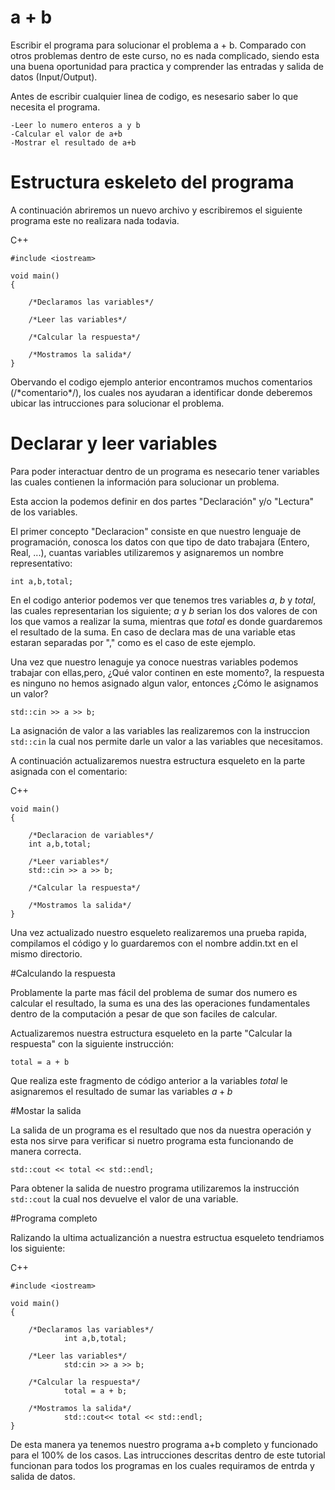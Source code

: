 # a + b 
Escribir el programa para solucionar el problema a + b. Comparado con otros problemas dentro de este curso, no es nada complicado, siendo esta una buena oportunidad para practica y comprender las entradas y salida de datos (Input/Output). 

Antes de escribir cualquier linea de codigo, es nesesario saber lo que necesita el programa.

	-Leer lo numero enteros a y b
	-Calcular el valor de a+b
	-Mostrar el resultado de a+b

# Estructura eskeleto del programa

A continuación abriremos un nuevo archivo y escribiremos el siguiente programa este no realizara nada todavia.
 
C++

	#include <iostream>

	void main()
	{

		/*Declaramos las variables*/

		/*Leer las variables*/

		/*Calcular la respuesta*/

		/*Mostramos la salida*/
	}


Obervando el codigo ejemplo anterior encontramos muchos comentarios (/\*comentario*/), los cuales nos ayudaran a identificar donde deberemos ubicar las intrucciones para solucionar el problema.


# Declarar y leer variables

Para poder interactuar dentro de un programa es nesecario tener variables las cuales contienen la información para solucionar un problema. 

Esta accion la podemos definir en dos partes "Declaración" y/o "Lectura" de los variables.

El primer concepto "Declaracion" consiste en que nuestro lenguaje de programación, conosca los datos con que tipo de dato trabajara (Entero, Real, ...), cuantas variables utilizaremos y asignaremos un nombre representativo:

```
int a,b,total;
```

En el codigo anterior podemos ver que tenemos tres variables $a$, $b$ y $total$, las cuales representarian los siguiente; $a$ y $b$ serian los dos valores de con los que vamos a realizar la suma, mientras que $total$ es donde guardaremos el resultado de la suma. En caso de declara mas de una variable etas estaran separadas por "," como es el caso de este
ejemplo.

Una vez que nuestro lenaguje ya conoce nuestras variables podemos trabajar con ellas,pero, ¿Qué valor continen en este momento?, la respuesta es ninguno no hemos asignado algun valor, entonces ¿Cómo le asignamos un valor?

```
std::cin >> a >> b;
```

La asignación de valor a las variables las realizaremos con la instruccion ```std::cin```
la cual nos permite darle un valor a las variables que necesitamos.

A continuación actualizaremos nuestra estructura esqueleto en la parte asignada con el comentario:
 
C++

	void main()
	{

		/*Declaracion de variables*/
		int a,b,total;

		/*Leer variables*/
		std::cin >> a >> b;

		/*Calcular la respuesta*/

		/*Mostramos la salida*/
	}

Una vez actualizado nuestro esqueleto realizaremos una prueba rapida, compilamos el código y lo guardaremos con el nombre addin.txt en el mismo directorio.

#Calculando la respuesta

Problamente la parte mas fácil del problema de sumar dos numero es calcular el resultado, la suma es una des las operaciones fundamentales dentro de la computación a pesar de que son faciles de calcular.

Actualizaremos nuestra estructura esqueleto en la parte "Calcular la respuesta" con la siguiente instrucción:

```
total = a + b
```

Que realiza este fragmento de código anterior  a la variables $total$ le asignaremos el resultado de sumar las variables $a + b$

#Mostar la salida

La salida de un programa es el resultado que nos da nuestra operación y esta nos sirve para verificar si nuetro programa esta funcionando de manera correcta.

```
std::cout << total << std::endl;
```

Para obtener la salida de nuestro programa utilizaremos la instrucción ```std::cout``` la cual nos devuelve el valor de una variable.

#Programa completo

Ralizando la ultima actualizanción a nuestra estructua esqueleto tendriamos los siguiente: 

C++

	#include <iostream>

	void main()
	{

		/*Declaramos las variables*/
                int a,b,total;

		/*Leer las variables*/
                std:cin >> a >> b;

		/*Calcular la respuesta*/
                total = a + b;

		/*Mostramos la salida*/
                std::cout<< total << std::endl;
	}

De esta manera ya tenemos nuestro programa a+b completo y funcionado para el 100% de los casos. Las intrucciones descritas dentro de este tutorial funcionan para todos los programas en los cuales requiramos de entrda y salida de datos. 

